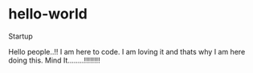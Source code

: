 # hello-world

Startup

Hello people..!! I am here to code. I am loving it and thats why I am here doing this.
Mind It........!!!!!!!!
